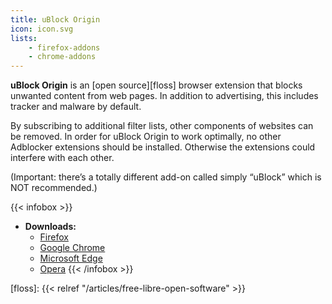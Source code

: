 ```yaml
---
title: uBlock Origin
icon: icon.svg
lists:
    - firefox-addons
    - chrome-addons
---
```


**uBlock Origin** is an [open source][floss] browser extension that blocks unwanted content from web pages. In addition to advertising, this includes tracker and malware by default.

By subscribing to additional filter lists, other components of websites can be removed. In order for uBlock Origin to work optimally, no other Adblocker extensions should be installed. Otherwise the extensions could interfere with each other.

(Important: there’s a totally different add-on called simply “uBlock” which is NOT recommended.)

{{< infobox >}}
- **Downloads:**
    - [Firefox](https://addons.mozilla.org/en-US/firefox/addon/ublock-origin/)
    - [Google Chrome](https://chrome.google.com/webstore/detail/ublock-origin/cjpalhdlnbpafiamejdnhcphjbkeiagm)
    - [Microsoft Edge](https://www.microsoft.com/p/ublock-origin/9nblggh444l4)
    - [Opera](https://addons.opera.com/en/extensions/details/ublock/)
{{< /infobox >}}

[floss]: {{< relref "/articles/free-libre-open-software" >}}